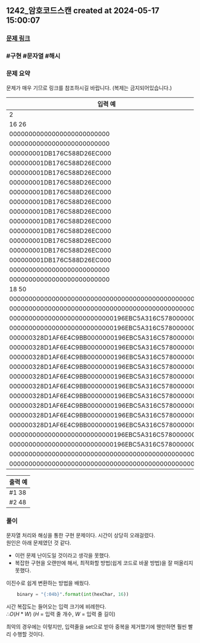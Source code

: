 ## 1242_암호코드스캔 created at 2024-05-17 15:00:07
### [문제 링크](https://swexpertacademy.com/main/code/problem/problemDetail.do?contestProbId=AV15JEKKAM8CFAYD)

### #구현 #문자열 #해시

### 문제 요약
문제가 매우 기므로 링크를 참조하시길 바랍니다. (복제는 금지되어있습니다.)
    

| 입력 예 |
| --- |  
|2|
|16 26|
|00000000000000000000000000|
|00000000000000000000000000|
|000000001DB176C588D26EC000|
|000000001DB176C588D26EC000|
|000000001DB176C588D26EC000|
|000000001DB176C588D26EC000|
|000000001DB176C588D26EC000|
|000000001DB176C588D26EC000|
|000000001DB176C588D26EC000|
|000000001DB176C588D26EC000|
|000000001DB176C588D26EC000|
|000000001DB176C588D26EC000|
|000000001DB176C588D26EC000|
|000000001DB176C588D26EC000|
|00000000000000000000000000|
|00000000000000000000000000|
|18 50|
|00000000000000000000000000000000000000000000000000|
|00000000000000000000000000000000000000000000000000|
|000000000000000000000000000196EBC5A316C57800000000|
|000000000000000000000000000196EBC5A316C57800000000|
|000000328D1AF6E4C9BB0000000196EBC5A316C57800000000|
|000000328D1AF6E4C9BB0000000196EBC5A316C57800000000|
|000000328D1AF6E4C9BB0000000196EBC5A316C57800000000|
|000000328D1AF6E4C9BB0000000196EBC5A316C57800000000|
|000000328D1AF6E4C9BB0000000196EBC5A316C57800000000|
|000000328D1AF6E4C9BB0000000196EBC5A316C57800000000|
|000000328D1AF6E4C9BB0000000196EBC5A316C57800000000|
|000000328D1AF6E4C9BB0000000196EBC5A316C57800000000|
|000000328D1AF6E4C9BB0000000196EBC5A316C57800000000|
|000000328D1AF6E4C9BB0000000196EBC5A316C57800000000|
|000000000000000000000000000196EBC5A316C57800000000|
|000000000000000000000000000196EBC5A316C57800000000|
|00000000000000000000000000000000000000000000000000|
|00000000000000000000000000000000000000000000000000 |

| 출력 예 |
| --- |
|#1 38|
|#2 48|

### 풀이   
문자열 처리와 해싱을 통한 구현 문제이다. 시간이 상당히 오래걸렸다.  
원인은 아래 문제였던 것 같다.  
- 이런 문제 난이도일 것이라고 생각을 못했다.  
- 복잡한 구현을 오랜만에 해서, 최적화할 방법(쉽게 코드로 바꿀 방법)을 잘 떠올리지 못했다.  

이진수로 쉽게 변환하는 방법을 배웠다. 
``` python
    binary = "{:04b}".format(int(hexChar, 16))
```

시간 복잡도는 들어오는 입력 크기에 비례한다.  
$∴ O(H * W)$ ($H$ = 입력 줄 개수, $W$ = 입력 줄 길이)

최악의 경우에는 이렇지만, 입력줄을 set으로 받아 중복을 제거했기에 웬만하면 훨씬 빨리 수행할 것이다.